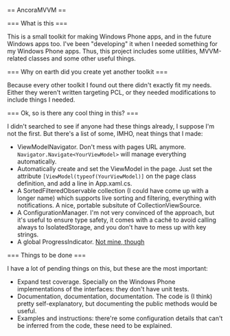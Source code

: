 == AncoraMVVM ==

=== What is this ===

This is a small toolkit for making Windows Phone apps, and in the future Windows apps too. I've been "developing" it when I needed something for my Windows Phone apps. Thus, this project includes some utilities, MVVM-related classes and some other useful things.

=== Why on earth did you create yet another toolkit ===

Because every other toolkit I found out there didn't exactly fit my needs. Either they weren't written targeting PCL, or they needed modifications to include things I needed.

=== Ok, so is there any cool thing in this? ===

I didn't searched to see if anyone had these things already, I suppose I'm not the first. But there's a list of some, IMHO, neat things that I made:

* ViewModelNavigator. Don't mess with pages URL anymore. `Navigator.Navigate<YourViewModel>` will manage everything automatically.
* Automatically create and set the ViewModel in the page. Just set the attribute `[ViewModel(typeof(YourViewModel)]` on the page class definition, and add a line in App.xaml.cs.
* A SortedFilteredObservable collection (I could have come up with a longer name) which supports live sorting and filtering, everything with notifications. A nice, portable subsitute of CollectionViewSource.
* A ConfigurationManager. I'm not very convinced of the approach, but it's useful to ensure type safety, it comes with a caché to avoid calling always to IsolatedStorage, and you don't have to mess up with key strings. 
* A global ProgressIndicator. [Not mine, though](http://www.jeff.wilcox.name/2011/07/creating-a-global-progressindicator-experience-using-the-windows-phone-7-1-sdk-beta-2/)

=== Things to be done ===

I have a lot of pending things on this, but these are the most important:

* Expand test coverage. Specially on the Windows Phone implementations of the interfaces: they don't have unit tests.
* Documentation, documentation, documentation. The code is (I think) pretty self-explanatory, but documenting the public methods would be useful. 
* Examples and instructions: there're some configuration details that can't be inferred from the code, these need to be explained.